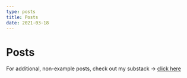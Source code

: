 ```yaml
---
type: posts
title: Posts
date: 2021-03-18
---
```


# Posts

For additional, non-example posts, check out my substack -> [click here](https://kickedrocks.substack.com/?utm_source=substack&utm_medium=web&utm_campaign=substack_profile)
